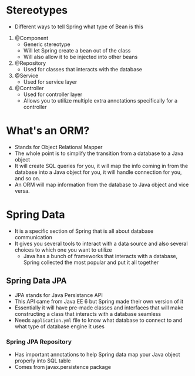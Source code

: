 # Stereotypes
* Different ways to tell Spring what type of Bean is this
1. @Component
    * Generic stereotype
    * Will let Spring create a bean out of the class
    * Will also allow it to be injected into other beans
2. @Repository
    * Used for classes that interacts with the database
3. @Service
    * Used for service layer
4. @Controller
    * Used for controller layer
    * Allows you to utilize multiple extra annotations specifically for a controller

# What's an ORM?
* Stands for Object Relational Mapper
* The whole point is to simplify the transition from a database to a Java object
* It will create SQL queries for you, it will map the info coming in from the database into a Java object for you, it will handle connection for you, and so on.
* An ORM will map information from the database to Java object and vice versa. 

# Spring Data
* It is a specific section of Spring that is all about database communication
* It gives you several tools to interact with a data source and also several choices to which one you want to utilize
    * Java has a bunch of frameworks that interacts with a database, Spring collected the most popular and put it all together

## Spring Data JPA
* JPA stands for Java Persistance API
* This API came from Java EE 6 but Spring made their own version of it
* Essentially it will have pre-made classes and interfaces that will make constructing a class that interacts with a database seamless
* Needs `application.yml` file to know what database to connect to and what type of database engine it uses
### Spring JPA Repository
* Has important annotations to help Spring data map your Java object properly into SQL table
* Comes from javax.persistence package